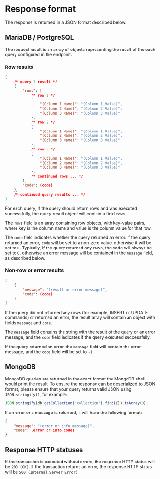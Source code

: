 # Response format

The response is returned in a JSON format described below.

## MariaDB / PostgreSQL

The request result is an array of objects representing the result of the each query configured in the endpoint.

### Row results
```json
[
    /* query 1 result */
    {
        "rows": [
            /* row 1 */
            {
                "(Column 1 Name)": "(Column 1 Value)",
                "(Column 2 Name)": "(Column 2 Value)",
                "(Column 3 Name)": "(Column 3 Value)"
            },
            /* row 2 */
            {
                "(Column 1 Name)": "(Column 1 Value)",
                "(Column 2 Name)": "(Column 2 Value)",
                "(Column 3 Name)": "(Column 3 Value)"
            },
            /* row 3 */
            {
                "(Column 1 Name)": "(Column 1 Value)",
                "(Column 2 Name)": "(Column 2 Value)",
                "(Column 3 Name)": "(Column 3 Value)"
            },
            /* continued rows ... */
        ],
        "code": (code)
    },
    /* continued query results ... */
]
```

For each query, if the query should return rows and was executed successfully, the query result object will contain a field `rows`.

The `rows` field is an array containing row objects, with key-value pairs, where key is the column name and value is the column value for that row.

The `code` field indicates whether the query returned an error. If the query returned an error, `code` will be set to a non-zero value, otherwise it will be set to `0`. Typically, if the query returned any rows, the code will always be set to `0`, otherwise an error message will be contained in the `message` field, as described below.

### Non-row or error results
```json
[
    {
        "message": "(result or error message)",
        "code": (code)
    }
]
```

If the query did not returned any rows (for example, INSERT or UPDATE commands) or returned an error, the result array will contain an object with fields `message` and `code`.

The `message` field contains the string with the result of the query or an error message, and the `code` field indicates if the query executed successfully.

If the query returned an error, the `message` field will contain the error message, and the `code` field will be set to `-1`.

## MongoDB

MongoDB queries are returned in the exact format the MongoDB shell would print the result. To ensure the response can be deserialized to JSON format, please ensure that your query returns valid JSON using `JSON.stringify()`, for example:

```javascript
JSON.stringify(db.getCollection('collection').find({}).toArray());
```

If an error or a message is returned, it will have the following format:

```json
{
    "message": "(error or info message)",
    "code": (error or info code)
}
```

## Response HTTP statuses
If the transaction is executed without errors, the response HTTP status will be `200 (OK)`. If the transaction returns an error, the response HTTP status will be `500 (Internal Server Error)`